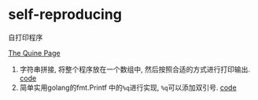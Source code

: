 # self-reproducing

自打印程序

[The Quine Page](http://www.nyx.net/~gthompso/quine.htm)



1. 字符串拼接, 将整个程序放在一个数组中, 然后按照合适的方式进行打印输出.  [code](./self-reproducing-1.go)
2. 简单实用golang的fmt.Printf 中的`%q`进行实现, `%q`可以添加双引号. [code](./self-reproducing-2.go)

